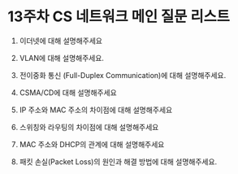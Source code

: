 # 13주차 CS 네트워크 메인 질문 리스트

1. 이더넷에 대해 설명해주세요

2. VLAN에 대해 설명해주세요.

3. 전이중화 통신 (Full-Duplex Communication)에 대해 설명해주세요.

4. CSMA/CD에 대해 설명해주세요

5. IP 주소와 MAC 주소의 차이점에 대해 설명해주세요

6. 스위칭와 라우팅의 차이점에 대해 설명해주세요

7. MAC 주소와 DHCP의 관계에 대해 설명해주세요

8. 패킷 손실(Packet Loss)의 원인과 해결 방법에 대해 설명해주세요.